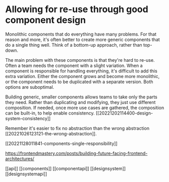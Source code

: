 # Allowing for re-use through good component design

Monolithic components that do everything have many problems. For that reason and more, it's often better to create more generic components that do a single thing well. Think of a bottom-up approach, rather than top-down.

The main problem with these components is that they're hard to re-use. Often a team needs the component with a slight variation. When a component is responsible for handling everything, it's difficult to add this extra variation. Either the component grows and become more monolithic, or the component needs to be duplicated with a separate version. Both options are suboptimal.

Building generic, smaller components allows teams to take only the parts they need. Rather than duplicating and modifying, they just use different composition. If needed, once more use cases are gathered, the composition can be built-in, to help enable consistency. [[20221202114400-design-system-consistency]]

Remember it's easier to fix no abstraction than the wrong abstraction [[20221026123121-the-wrong-abstraction]].

[[20221128011841-components-single-responsibility]]

https://frontendmastery.com/posts/building-future-facing-frontend-architectures/

[[api]]
[[components]]
[[componentapi]]
[[designsystem]]
[[designsystemapi]]